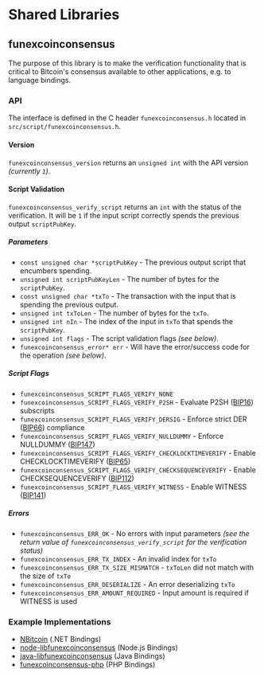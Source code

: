 Shared Libraries
================

## funexcoinconsensus

The purpose of this library is to make the verification functionality that is critical to Bitcoin's consensus available to other applications, e.g. to language bindings.

### API

The interface is defined in the C header `funexcoinconsensus.h` located in `src/script/funexcoinconsensus.h`.

#### Version

`funexcoinconsensus_version` returns an `unsigned int` with the API version *(currently `1`)*.

#### Script Validation

`funexcoinconsensus_verify_script` returns an `int` with the status of the verification. It will be `1` if the input script correctly spends the previous output `scriptPubKey`.

##### Parameters
- `const unsigned char *scriptPubKey` - The previous output script that encumbers spending.
- `unsigned int scriptPubKeyLen` - The number of bytes for the `scriptPubKey`.
- `const unsigned char *txTo` - The transaction with the input that is spending the previous output.
- `unsigned int txToLen` - The number of bytes for the `txTo`.
- `unsigned int nIn` - The index of the input in `txTo` that spends the `scriptPubKey`.
- `unsigned int flags` - The script validation flags *(see below)*.
- `funexcoinconsensus_error* err` - Will have the error/success code for the operation *(see below)*.

##### Script Flags
- `funexcoinconsensus_SCRIPT_FLAGS_VERIFY_NONE`
- `funexcoinconsensus_SCRIPT_FLAGS_VERIFY_P2SH` - Evaluate P2SH ([BIP16](https://github.com/funexcoin/bips/blob/master/bip-0016.mediawiki)) subscripts
- `funexcoinconsensus_SCRIPT_FLAGS_VERIFY_DERSIG` - Enforce strict DER ([BIP66](https://github.com/funexcoin/bips/blob/master/bip-0066.mediawiki)) compliance
- `funexcoinconsensus_SCRIPT_FLAGS_VERIFY_NULLDUMMY` - Enforce NULLDUMMY ([BIP147](https://github.com/funexcoin/bips/blob/master/bip-0147.mediawiki))
- `funexcoinconsensus_SCRIPT_FLAGS_VERIFY_CHECKLOCKTIMEVERIFY` - Enable CHECKLOCKTIMEVERIFY ([BIP65](https://github.com/funexcoin/bips/blob/master/bip-0065.mediawiki))
- `funexcoinconsensus_SCRIPT_FLAGS_VERIFY_CHECKSEQUENCEVERIFY` - Enable CHECKSEQUENCEVERIFY ([BIP112](https://github.com/funexcoin/bips/blob/master/bip-0112.mediawiki))
- `funexcoinconsensus_SCRIPT_FLAGS_VERIFY_WITNESS` - Enable WITNESS ([BIP141](https://github.com/funexcoin/bips/blob/master/bip-0141.mediawiki))

##### Errors
- `funexcoinconsensus_ERR_OK` - No errors with input parameters *(see the return value of `funexcoinconsensus_verify_script` for the verification status)*
- `funexcoinconsensus_ERR_TX_INDEX` - An invalid index for `txTo`
- `funexcoinconsensus_ERR_TX_SIZE_MISMATCH` - `txToLen` did not match with the size of `txTo`
- `funexcoinconsensus_ERR_DESERIALIZE` - An error deserializing `txTo`
- `funexcoinconsensus_ERR_AMOUNT_REQUIRED` - Input amount is required if WITNESS is used

### Example Implementations
- [NBitcoin](https://github.com/NicolasDorier/NBitcoin/blob/master/NBitcoin/Script.cs#L814) (.NET Bindings)
- [node-libfunexcoinconsensus](https://github.com/bitpay/node-libfunexcoinconsensus) (Node.js Bindings)
- [java-libfunexcoinconsensus](https://github.com/dexX7/java-libfunexcoinconsensus) (Java Bindings)
- [funexcoinconsensus-php](https://github.com/Bit-Wasp/funexcoinconsensus-php) (PHP Bindings)
